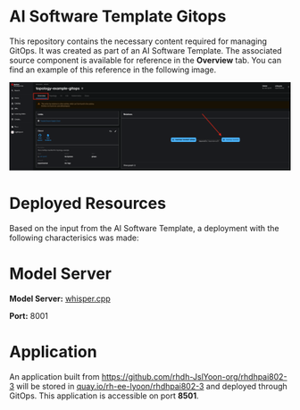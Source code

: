 # AI Software Template Gitops

This repository contains the necessary content required for managing GitOps. It was created as part of an AI Software Template. The associated source component is available for reference in the **Overview** tab. You can find an example of this reference in the following image.

![Overview Tab](./images/overview-dependency.png)

# Deployed Resources
Based on the input from the AI Software Template, a deployment with the following characterisics was made:

# Model Server
**Model Server:** [whisper.cpp]( https://github.com/containers/ai-lab-recipes/tree/main/model_servers/whispercpp)

**Port:** 8001

# Application
An application built from https://github.com/rhdh-JslYoon-org/rhdhpai802-3 will be stored in [quay.io/rh-ee-lyoon/rhdhpai802-3](https://quay.io/rh-ee-lyoon/rhdhpai802-3) and deployed through GitOps. This application is accessible on port **8501**.